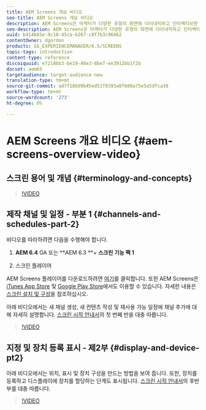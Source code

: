 ```yaml
---
title: AEM Screens 개요 비디오
seo-title: AEM Screens 개요 비디오
description: AEM Screens은 마케터가 다양한 유형의 화면에 다이내믹하고 인터랙티브한 디지털 경험을 게시할 수 있는 디지털 서명 솔루션입니다. 다음 비디오에서는 채널 컨텐츠를 만들고 Screens 플레이어에 게시하는 단계에 대해 자세히 설명하면서 AEM Screens 프로젝트의 다양한 영역을 소개합니다.
seo-description: AEM Screens은 마케터가 다양한 유형의 화면에 다이내믹하고 인터랙티브한 디지털 경험을 게시할 수 있는 디지털 서명 솔루션입니다. 다음 비디오에서는 채널 컨텐츠를 만들고 스크린 플레이어에 게시하는 단계에 대해 자세히 설명하면서 AEM Screens 프로젝트의 다양한 영역을 소개합니다.
uuid: b414b65e-9c18-45ca-b267-c8f7b3c96862
contentOwner: dgordon
products: SG_EXPERIENCEMANAGER/6.5/SCREENS
topic-tags: introduction
content-type: reference
discoiquuid: e7218bb3-be19-46e3-8be7-ee3912bb1f2b
docset: aem65
targetaudience: target-audience new
translation-type: tm+mt
source-git-commit: ad7f18b99b45ed51f0393a0f608a75e5a5dfca30
workflow-type: tm+mt
source-wordcount: '273'
ht-degree: 0%

---
```



# AEM Screens 개요 비디오 {#aem-screens-overview-video}

## 스크린 용어 및 개념 {#terminology-and-concepts}

>[!VIDEO](https://video.tv.adobe.com/v/21353?quality=9)


## 제작 채널 및 일정 - 부분 1 {#channels-and-schedules-part-2}

비디오를 따라하려면 다음을 수행해야 합니다.

1. **AEM 6.4** GA 또는 **AEM 6.3 **+  **스크린 기능 팩 1**

1. 스크린 플레이어

AEM Screens 플레이어를 다운로드하려면 [여기](https://download.macromedia.com/screens/)를 클릭합니다. 또한 AEM Screens은 [iTunes App Store](https://itunes.apple.com/us/app/aem-screens/id1169641856?mt=8) 및 [Google Play Store](https://play.google.com/store/apps/details?id=com.adobe.aem.screens.player&amp;hl=en)에서도 이용할 수 있습니다. 자세한 내용은 [스크린 설치 및 구성](https://helpx.adobe.com/experience-manager/6-4/help/sites-deploying/configuring-screens-introduction.html)을 참조하십시오.

아래 비디오에서는 새 채널 생성, 새 컨텐츠 작성 및 재사용 가능 일정에 채널 추가에 대해 자세히 설명합니다. [스크린 시작 안내서](kickstart-for-aem-screens.md)의 첫 번째 반을 대충 따릅니다.

>[!VIDEO](https://video.tv.adobe.com/v/21387?quality=9)

## 지정 및 장치 등록 표시 - 제2부 {#display-and-device-pt2}

아래 비디오에서는 위치, 표시 및 장치 구성을 만드는 방법을 보여 줍니다. 또한, 장치를 등록하고 디스플레이에 장치를 할당하는 단계도 표시됩니다. [스크린 시작 안내서](kickstart-for-aem-screens.md)의 후반부를 대충 따릅니다.

>[!VIDEO](https://video.tv.adobe.com/v/21411?quality=9)

